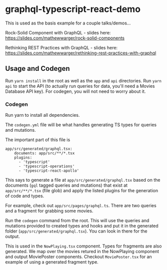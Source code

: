 # graphql-typescript-react-demo

This is used as the basis example for a couple talks/demos...

Rock-Solid Component with GraphQL - slides here: https://slides.com/mathewwarger/rock-solid-components

Rethinking REST Practices with GraphQL - slides here: https://slides.com/mathewwarger/rethinking-rest-practices-with-graphql

## Usage and Codegen

Run `yarn install` in the root as well as the `app` and `api` directories. Run `yarn api` to start the API (to actually run queries for data, you'll need a Movies Database API key). For codegen, you will not need to worry about it.

### Codegen

Run yarn to install all dependencies.

The `codegen.yml` file will be what handles generating TS types for queries and mutations.

The important part of this file is

```
app/src/generated/graphql.tsx:
    documents: app/src/**/*.tsx
    plugins:
      - 'typescript'
      - 'typescript-operations'
      - 'typescript-react-apollo'
```

This says to generate a file at `app/src/generated/graphql.tsx` based on the documents (`gql` tagged queries and mutations) that exist at `app/src/**/*.tsx` (file glob) and apply the listed plugins for the generation of code and types.

For example, check out `app/src/pages/graphql.ts`. There are two queries and a fragment for grabbing some movies.

Run the `codegen` command from the root. This will use the queries and mutations provided to created types and hooks and put it in the generated folder (`app/src/generated/graphql.tsx`). You can look in there for the output.

This is used in the `NowPlaying.tsx` component. Types for fragments are also generated. We map over the movies retured in the NowPlaying component and output MoviePoster components. Checkout `MoviePoster.tsx` for an example of using a generated fragment type.

